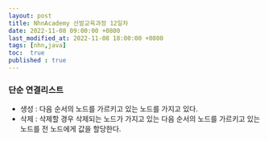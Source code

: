 ```yaml
---
layout: post
title: NhnAcademy 선발교육과정 12일차
date: 2022-11-08 09:00:00 +0800
last_modified_at: 2022-11-08 18:00:00 +0800
tags: [nhn,java]
toc:  true
published : true
---
```


### 단순 연결리스트
- 생성 : 다음 순서의 노드를 가르키고 있는 노드를 가지고 있다.
- 삭제 : 삭제할 경우 삭제되는 노드가 가지고 있는 다음 순서의 노드를 가르키고 있는 노드를 전 노드에게 값을 할당한다.
